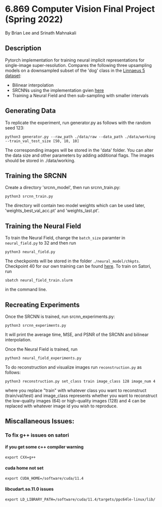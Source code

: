 # 6.869 Computer Vision Final Project (Spring 2022)
By Brian Lee and Srinath Mahnakali

## Description
Pytorch implementation for training neural implicit representations for single-image
super-resolution. Compares the following three upsampling models on a downsampled subset 
of the 'dog' class in the [Linnaeus 5 dataset](http://chaladze.com/l5/):

* Bilinear interpolation
* SRCNNs using the implementation gvien [here](https://github.com/yjn870/SRCNN-pytorch)
* Training a Neural Field and then sub-sampling with smaller intervals

## Generating Data
To replicate the experiment, run generator.py as follows with the random seed 123:
```
python3 generator.py --raw_path ./data/raw --data_path ./data/working --train_val_test_size [50, 10, 10]
```
The corresponding images will be stored in the 'data' folder. You can alter the data size and other
parameters by adding additional flags. The images should be stored in ./data/working. 

## Training the SRCNN
Create a directory 'srcnn_model', then run srcnn_train.py:
```
python3 srcnn_train.py 
```
The directory will contain two model weights which can be used later, 'weights_best_val_acc.pt' and 'weights_last.pt'.

## Training the Neural Field
To train the Neural Field, change the `batch_size` paramter in `neural_field.py` to 32 and then run
```
python3 neural_field.py
```
The checkpoints will be stored in the folder `./neural_model/chkpts`. Checkpoint 40 for our own training can be found
[here](https://www.dropbox.com/s/6akc6tt51ht330y/chkpt_40.pt?dl=0). To train on Satori, run 
```
sbatch neural_field_train.slurm
```
in the command line. 

## Recreating Experiments
Once the SRCNN is trained, run srcnn_experiments.py:
```
python3 srcnn_experiments.py
```
It will print the average time, MSE, and PSNR of the SRCNN and bilinear interpolation.

Once the Neural Field is trained, run 
```
python3 neural_field_experiments.py
```
To do reconstruction and visualize images run `reconstruction.py` as follows:
```
python3 reconstruction.py set_class train image_class 128 image_num 4
```
where you replace "train" with whatever class you want to reconstruct (train/val/test) and image_class represents 
whether you want to reconstruct the low-quality images (64) or high-quality images (128) and 4 can be replaced with 
whatever image id you wish to reproduce.
## Miscallaneous Issues:

### To fix g++ issues on satori
#### if you get some c++ compiler warning
```
export CXX=g++
```
#### cuda home not set
```
export CUDA_HOME=/software/cuda/11.4
```
#### libcudart.so.11.0 issues
```
export LD_LIBRARY_PATH=/software/cuda/11.4/targets/ppc64le-linux/lib/
```
